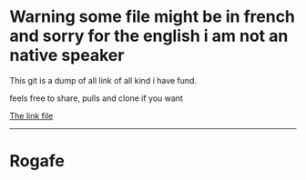 
# Warning some file might be in french and sorry for the english i am not an native speaker 

This git is a dump of all link of all kind i have fund.

feels free to share, pulls and clone if you want 

[The link file](https://github.com/rogafe/link_dump/blob/master/link.md)

_____
# Rogafe


